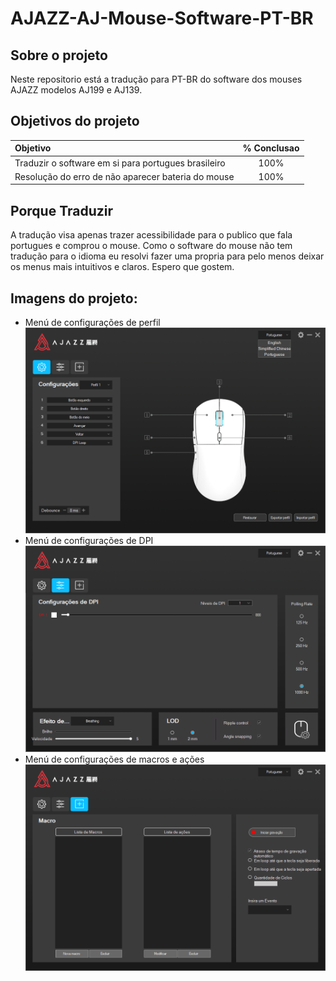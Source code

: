 # AJAZZ-AJ-Mouse-Software-PT-BR

## Sobre o projeto
Neste repositorio está a tradução para PT-BR do software dos mouses AJAZZ modelos AJ199 e AJ139. 

## Objetivos do projeto 



|Objetivo | % Conclusao |
| :-------- |:-----------:|
|Traduzir o software em si para portugues brasileiro |    100%     |
|Resolução do erro de não aparecer bateria do mouse |    100%     |


## Porque Traduzir
A tradução visa apenas trazer acessibilidade para o publico que fala portugues e comprou o mouse. Como o software do mouse não tem tradução para o idioma eu resolvi fazer uma propria para pelo menos deixar os menus mais intuitivos e claros. Espero que gostem.

## Imagens do projeto: 
 - Menú de configurações de perfil
![](static/configuracoes_perfil.png)
 - Menú de configurações de DPI 
![](static/configuracoes_dpi.png)
 - Menú de configurações de macros e ações
![](static/configuracoes_macro.png)
